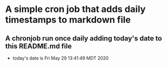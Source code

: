 A simple cron job that adds daily timestamps to markdown file
============================================================
## A chronjob run once daily adding today's date to this README.md file
* today's date is Fri May 29 13:41:49 MDT 2020
